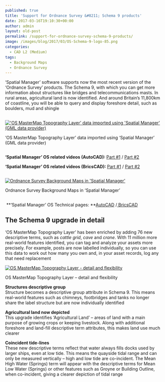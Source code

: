 ```yaml
---
published: true
title: 'Support for Ordnance Survey &#8211; Schema 9 products'
date: 2017-03-16T19:10:30+00:00
author: admin
layout: old-post
permalink: /support-for-ordnance-survey-schema-9-products/
image: /images/blog/2017/03/OS-Schema-9-logo-85.png
categories:
  - CAD L2 (Medium)
tags:
  - Background Maps
  - Ordnance Survey
---
```

<p>
  <span lang="en">&#8216;Spatial Manager&#8217; software supports now the most recent version of the &#8216;Ordnance Survey&#8217; products. The Schema 9, w<span lang="en">ith which you can</span> get more information about structures like bridges and telecommunications masts. In rural areas, agricultural land is now identified. And around Britain’s 11,800km of coastline, you will be able to query and display foreshore detail, such as boulders, mud and shingle</span>
</p>

<!--more-->

## 

<div>
  <a href="/images/blog/2017/03/OS-Schema-9.png" target="_blank" rel="nofollow"><img src="/images/blog/2017/03/OS-Schema-9-1024x577.png" alt="'OS MasterMap Topography Layer' data imported using 'Spatial Manager' (GML data provider)" width="625" height="352" srcset="/images/blog/2017/03/OS-Schema-9-1024x577.png 1024w, /images/blog/2017/03/OS-Schema-9-300x169.png 300w, /images/blog/2017/03/OS-Schema-9-768x433.png 768w, /images/blog/2017/03/OS-Schema-9-624x351.png 624w, /images/blog/2017/03/OS-Schema-9.png 1266w" sizes="(max-width: 625px) 100vw, 625px" /></a>
  
  <p>
    &#8216;OS MasterMap Topography Layer&#8217; data imported using &#8216;Spatial Manager&#8217; (GML data provider)
  </p>
</div>

## 

<span><strong>&#8216;Spatial Manager&#8217; OS related videos (AutoCAD): </strong></span><a href="https://youtu.be/4zZnsf-i7JQ" target="_blank" rel="nofollow">Part #1</a> / <a href="https://youtu.be/QYjlbdlAnkg" target="_blank" rel="nofollow">Part #2</a>
  
<span><strong>&#8216;Spatial Manager&#8217; OS r</strong><strong>elated videos (BricsCAD): </strong></span><a href="https://youtu.be/LqTmq4k35UE" target="_blank" rel="nofollow">Part #1</a> / <a href="https://youtu.be/e_G1uMtL6NM" target="_blank" rel="nofollow">Part #2</a>

<h2>
</h2>

<div>
  <a href="/images/blog/2017/03/a1.jpg" target="_blank" rel="nofollow"><img src="/images/blog/2017/03/a1-1024x578.jpg" alt="Ordnance Survey Background Maps in 'Spatial Manager'" width="625" height="353" srcset="/images/blog/2017/03/a1-1024x578.jpg 1024w, /images/blog/2017/03/a1-300x169.jpg 300w, /images/blog/2017/03/a1-768x433.jpg 768w, /images/blog/2017/03/a1-624x352.jpg 624w, /images/blog/2017/03/a1.jpg 1278w" sizes="(max-width: 625px) 100vw, 625px" /></a>
  
  <p>
    Ordnance Survey Background Maps in &#8216;Spatial Manager&#8217;
  </p>
</div>

## 

<span> </span>**<span>&#8216;Spatial Manager&#8217; OS Technical pages:</span> **<a href="http://www.spatialmanager.com/ordnance-survey-in-autocad/" target="_blank" rel="nofollow"><span>AutoCAD</span></a> <span>/</span><a href="http://www.spatialmanager.com/ordnance-survey-in-bricscad/" target="_blank" rel="nofollow"><span> BricsCAD</span></a>

<h2>
</h2>

<h2>
  The Schema 9 upgrade in detail
</h2>

<p>
  &#8216;OS MasterMap Topography Layer&#8217; has been enriched by adding 76 new descriptive terms, such as <em>cattle grid</em>, <em>cave</em> and <em>crane</em>. With 11 million more real-world features identified, you can tag and analyze your assets more precisely. For example, posts are now labelled individually, so you can use this data to work out how many you own and, in your asset records, log any that need replacement
</p>

<div>
  <a href="/images/blog/2017/03/OS-MasterMap-Topography-Layer.jpg" target="_blank" rel="nofollow"><img src="/images/blog/2017/03/OS-MasterMap-Topography-Layer.jpg" alt="OS MasterMap Topography Layer - detail and flexibility" width="435" height="248" srcset="/images/blog/2017/03/OS-MasterMap-Topography-Layer.jpg 435w, /images/blog/2017/03/OS-MasterMap-Topography-Layer-300x171.jpg 300w" sizes="(max-width: 435px) 100vw, 435px" /></a>
  
  <p>
    OS MasterMap Topography Layer &#8211; detail and flexibility
  </p>
</div>

<p>
  <strong>Structures descriptive group</strong><br /> Structure becomes a descriptive group attribute in Schema 9. This means real-world features such as chimneys, footbridges and tanks no longer share the label structure but are now individually identified
</p>

<p>
  <strong>Agricultural land now depicted</strong><br /> This upgrade identifies ‘Agricultural Land’ – areas of land with a main purpose of growing crops or keeping livestock. Along with additional foreshore and land-fill descriptive term attributes, this makes land use much clearer
</p>

<p>
  <strong>Coincident tide-lines</strong><br /> These new descriptive terms reflect that water always fills docks used by larger ships, even at low tide. This means the quayside tidal range and can only be measured vertically – high and low tide are co-incident. The Mean High Water (Springs) term will appear with the descriptive terms for Mean Low Water (Springs) or other features such as Groyne or Building Outline, when co-incident, giving a clearer depiction of tidal range
</p>